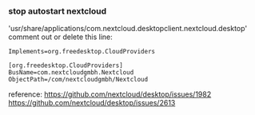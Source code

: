 ### stop autostart nextcloud
'usr/share/applications/com.nextcloud.desktopclient.nextcloud.desktop'
<br>
comment out or delete this line: 
```
Implements=org.freedesktop.CloudProviders

[org.freedesktop.CloudProviders]
BusName=com.nextcloudgmbh.Nextcloud
ObjectPath=/com/nextcloudgmbh/Nextcloud
```

reference:
https://github.com/nextcloud/desktop/issues/1982
https://github.com/nextcloud/desktop/issues/2613
